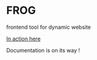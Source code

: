 # FROG
frontend tool for dynamic website

[In action here](https://www.fleurman.neocities.org/works/FROG/demo)


Documentation is on its way !
